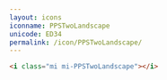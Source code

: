 ```yaml
---
layout: icons
iconname: PPSTwoLandscape
unicode: ED34
permalink: /icon/PPSTwoLandscape/
---
```


``` html
<i class="mi mi-PPSTwoLandscape"></i>
```
